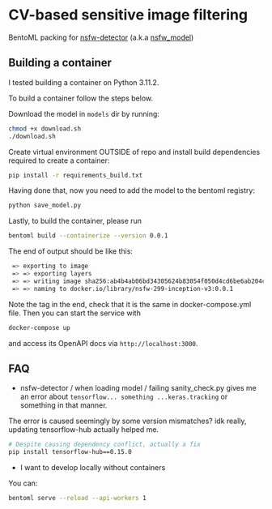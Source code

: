 # CV-based sensitive image filtering 

BentoML packing for [nsfw-detector](https://pypi.org/project/nsfw-detector/) (a.k.a [nsfw_model](https://github.com/GantMan/nsfw_model/))

## Building a container

I tested building a container on Python 3.11.2.

To build a container follow the steps below. 

Download the model in `models` dir by running:

```bash
chmod +x download.sh
./download.sh
```

Create virtual environment OUTSIDE of repo and install build dependencies required to create a container:

```bash
pip install -r requirements_build.txt
```

Having done that, now you need to add the model to the bentoml registry:

```bash
python save_model.py
```

Lastly, to build the container, please run 

```bash
bentoml build --containerize --version 0.0.1
```

The end of output should be like this:

```bash
 => exporting to image                                                                                                                                                                0.2s
 => => exporting layers                                                                                                                                                               0.2s
 => => writing image sha256:ab4b4ab06bd34305624b83054f050d4cd6be6ab204cf7506a9fd9393cadf2cb9                                                                                          0.0s
 => => naming to docker.io/library/nsfw-299-inception-v3:0.0.1
```

Note the tag in the end, check that it is the same in docker-compose.yml file. Then you can start the service with

```bash
docker-compose up
```
and access its OpenAPI docs via `http://localhost:3000`.


## FAQ

- nsfw-detector / when loading model / failing sanity_check.py gives me an error about `tensorflow... something ...keras.tracking` or something in that manner.

The error is caused seemingly by some version mismatches? idk really, updating tensorflow-hub actually helped me.

```bash
# Despite causing dependency conflict, actually a fix
pip install tensorflow-hub==0.15.0
```

- I want to develop locally without containers

You can:

```bash
bentoml serve --reload --api-workers 1
```
